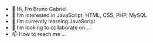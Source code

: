 - 👋 Hi, I’m Bruno Gabriel
- 👀 I’m interested in JavaScript, HTML, CSS, PHP, MySQL
- 🌱 I’m currently learning JavaScript
- 💞️ I’m looking to collaborate on ...
- 📫 How to reach me ...

<!---
brunosdbr/brunosdbr is a ✨ special ✨ repository because its `README.md` (this file) appears on your GitHub profile.
You can click the Preview link to take a look at your changes.
--->
